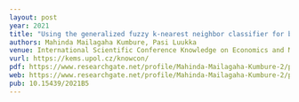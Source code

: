 ```yaml
---
layout: post
year: 2021
title: "Using the generalized fuzzy k-nearest neighbor classifier for biomass feedstocks classification"
authors: Mahinda Mailagaha Kumbure, Pasi Luukka
venue: International Scientific Conference Knowledge on Economics and Management (KNOWCON - 2021), Olomouc - CZ
vurl: https://kems.upol.cz/knowcon/
pdf: https://www.researchgate.net/profile/Mahinda-Mailagaha-Kumbure-2/publication/359301174_Using_the_generalized_fuzzy_k-nearest_neighbor_classifier_for_biomass_feedstocks_classification/links/6233a78b548e2b16374a1f74/Using-the-generalized-fuzzy-k-nearest-neighbor-classifier-for-biomass-feedstocks-classification.pdf
web: https://www.researchgate.net/profile/Mahinda-Mailagaha-Kumbure-2/publication/359301174_Using_the_generalized_fuzzy_k-nearest_neighbor_classifier_for_biomass_feedstocks_classification/links/6233a78b548e2b16374a1f74/Using-the-generalized-fuzzy-k-nearest-neighbor-classifier-for-biomass-feedstocks-classification.pdf
pub: 10.15439/2021B5
---
```

